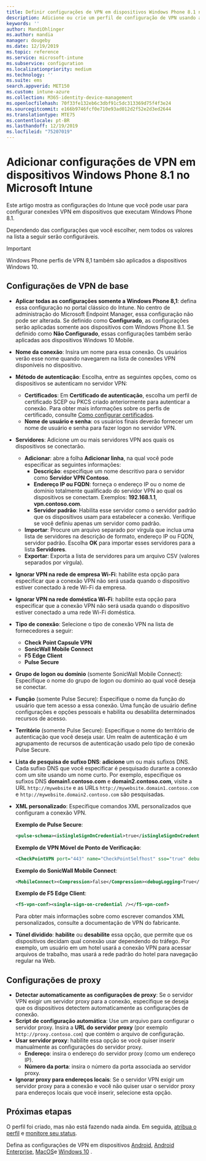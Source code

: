 ```yaml
---
title: Definir configurações de VPN em dispositivos Windows Phone 8.1 no Microsoft Intune – Azure | Microsoft Docs
description: Adicione ou crie um perfil de configuração de VPN usando as definições de configuração de VPN (rede virtual privada), incluindo os detalhes da conexão e as configurações de proxy para incluir o endereço IP ou FQDN e a porta TCP em Microsoft Intune em dispositivos que executam o Windows Phone 8,1.
keywords: ''
author: MandiOhlinger
ms.author: mandia
manager: dougeby
ms.date: 12/19/2019
ms.topic: reference
ms.service: microsoft-intune
ms.subservice: configuration
ms.localizationpriority: medium
ms.technology: ''
ms.suite: ems
search.appverid: MET150
ms.custom: intune-azure
ms.collection: M365-identity-device-management
ms.openlocfilehash: 70f33fe132eb6c3dbf91c5dc313369d75f4f3e24
ms.sourcegitcommit: e166b9746fcf0e710e93ad012d2f52e2d3ed2644
ms.translationtype: MTE75
ms.contentlocale: pt-BR
ms.lasthandoff: 12/19/2019
ms.locfileid: "75207019"
---
```

# <a name="add-vpn-settings-on-windows-phone-81-devices-in-microsoft-intune"></a>Adicionar configurações de VPN em dispositivos Windows Phone 8.1 no Microsoft Intune



Este artigo mostra as configurações do Intune que você pode usar para configurar conexões VPN em dispositivos que executam Windows Phone 8.1. 

Dependendo das configurações que você escolher, nem todos os valores na lista a seguir serão configuráveis.

>[!IMPORTANT]
>Windows Phone perfis de VPN 8,1 também são aplicados a dispositivos Windows 10.

## <a name="base-vpn-settings"></a>Configurações de VPN de base

- **Aplicar todas as configurações somente a Windows Phone 8,1**: defina essa configuração no portal clássico do Intune. No centro de administração do Microsoft Endpoint Manager, essa configuração não pode ser alterada. Se definido como **Configurado**, as configurações serão aplicadas somente aos dispositivos com Windows Phone 8.1. Se definido como **Não Configurado**, essas configurações também serão aplicadas aos dispositivos Windows 10 Mobile.
- **Nome da conexão**: Insira um nome para essa conexão. Os usuários verão esse nome quando navegarem na lista de conexões VPN disponíveis no dispositivo.
- **Método de autenticação**: Escolha, entre as seguintes opções, como os dispositivos se autenticam no servidor VPN:
  - **Certificados**: Em **Certificado de autenticação**, escolha um perfil de certificado SCEP ou PKCS criado anteriormente para autenticar a conexão. Para obter mais informações sobre os perfis de certificado, consulte [Como configurar certificados](../protect/certificates-configure.md).
  - **Nome de usuário e senha**: os usuários finais deverão fornecer um nome de usuário e senha para fazer logon no servidor VPN.
- **Servidores**: Adicione um ou mais servidores VPN aos quais os dispositivos se conectarão.
  - **Adicionar**: abre a folha **Adicionar linha**, na qual você pode especificar as seguintes informações:
    - **Descrição**: especifique um nome descritivo para o servidor como **Servidor VPN Contoso**.
    - **Endereço IP ou FQDN**: forneça o endereço IP ou o nome de domínio totalmente qualificado do servidor VPN ao qual os dispositivos se conectam. Exemplos: **192.168.1.1**, **vpn.contoso.com**.
    - **Servidor padrão**: Habilita esse servidor como o servidor padrão que os dispositivos usam para estabelecer a conexão. Verifique se você definiu apenas um servidor como padrão.
  - **Importar**: Procure um arquivo separado por vírgula que inclua uma lista de servidores na descrição de formato, endereço IP ou FQDN, servidor padrão. Escolha **OK** para importar esses servidores para a lista **Servidores**.
  - **Exportar**: Exporta a lista de servidores para um arquivo CSV (valores separados por vírgula).

- **Ignorar VPN na rede de empresa Wi-Fi**: habilite esta opção para especificar que a conexão VPN não será usada quando o dispositivo estiver conectado à rede Wi-Fi da empresa.
- **Ignorar VPN na rede doméstica Wi-Fi**: habilite esta opção para especificar que a conexão VPN não será usada quando o dispositivo estiver conectado a uma rede Wi-Fi doméstica.

- **Tipo de conexão**: Selecione o tipo de conexão VPN na lista de fornecedores a seguir:
  - **Check Point Capsule VPN**
  - **SonicWall Mobile Connect**
  - **F5 Edge Client**
  - **Pulse Secure**

- **Grupo de logon ou domínio** (somente SonicWall Mobile Connect): Especifique o nome do grupo de logon ou domínio ao qual você deseja se conectar.
- **Função** (somente Pulse Secure): Especifique o nome da função do usuário que tem acesso a essa conexão. Uma função de usuário define configurações e opções pessoais e habilita ou desabilita determinados recursos de acesso.
- **Território** (somente Pulse Secure): Especifique o nome do território de autenticação que você deseja usar. Um realm de autenticação é um agrupamento de recursos de autenticação usado pelo tipo de conexão Pulse Secure.

- **Lista de pesquisa de sufixo DNS**: **adicione** um ou mais sufixos DNS. Cada sufixo DNS que você especificar é pesquisado durante a conexão com um site usando um nome curto. Por exemplo, especifique os sufixos DNS **domain1.contoso.com** e **domain2.contoso.com**, visite a URL `http://mywebsite` e as URLs `http://mywebsite.domain1.contoso.com` e `http://mywebsite.domain2.contoso.com` são pesquisadas.

- **XML personalizado**: Especifique comandos XML personalizados que configuram a conexão VPN.

  **Exemplo de Pulse Secure**:

  ```xml
  <pulse-schema><isSingleSignOnCredential>true</isSingleSignOnCredential></pulse-schema>
  ```

  **Exemplo de VPN Móvel de Ponto de Verificação**:

  ```xml
  <CheckPointVPN port="443" name="CheckPointSelfhost" sso="true" debug="3" />
  ```

  **Exemplo do SonicWall Mobile Connect**:

  ```xml
  <MobileConnect><Compression>false</Compression><debugLogging>True</debugLogging><packetCapture>False</packetCapture></MobileConnect>
  ```

  **Exemplo de F5 Edge Client**:

  ```xml
  <f5-vpn-conf><single-sign-on-credential /></f5-vpn-conf>
  ```

  Para obter mais informações sobre como escrever comandos XML personalizados, consulte a documentação de VPN do fabricante.

- **Túnel dividido**: **habilite** ou **desabilite** essa opção, que permite que os dispositivos decidam qual conexão usar dependendo do tráfego. Por exemplo, um usuário em um hotel usará a conexão VPN para acessar arquivos de trabalho, mas usará a rede padrão do hotel para navegação regular na Web.

## <a name="proxy-settings"></a>Configurações de proxy

- **Detectar automaticamente as configurações de proxy**: Se o servidor VPN exigir um servidor proxy para a conexão, especifique se deseja que os dispositivos detectem automaticamente as configurações de conexão.
- **Script de configuração automática**: Use um arquivo para configurar o servidor proxy. Insira a **URL do servidor proxy** (por exemplo `http://proxy.contoso.com`) que contém o arquivo de configuração.
- **Usar servidor proxy**: habilite essa opção se você quiser inserir manualmente as configurações do servidor proxy.
  - **Endereço**: insira o endereço do servidor proxy (como um endereço IP).
  - **Número da porta**: insira o número da porta associada ao servidor proxy.
- **Ignorar proxy para endereços locais**: Se o servidor VPN exigir um servidor proxy para a conexão e você não quiser usar o servidor proxy para endereços locais que você inserir, selecione esta opção.

## <a name="next-steps"></a>Próximas etapas

O perfil foi criado, mas não está fazendo nada ainda. Em seguida, [atribua o perfil](device-profile-assign.md) e [monitore seu status](device-profile-monitor.md).

Defina as configurações de VPN em dispositivos [Android](vpn-settings-android.md), [Android Enterprise](vpn-settings-android-enterprise.md), [MacOS](vpn-settings-macos.md)e [Windows 10](vpn-settings-windows-10.md) .
